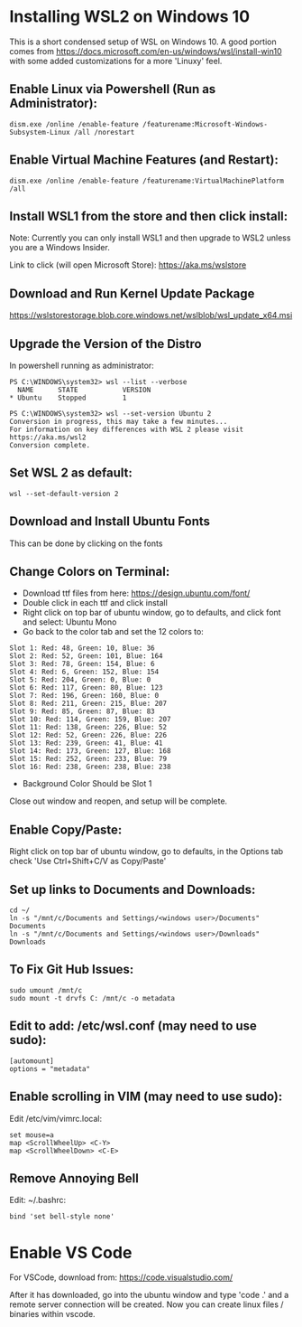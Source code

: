 # Installing WSL2 on Windows 10
This is a short condensed setup of WSL on Windows 10. A good portion comes from https://docs.microsoft.com/en-us/windows/wsl/install-win10 with some added customizations for a more 'Linuxy' feel.

## Enable Linux via Powershell (Run as Administrator):
```
dism.exe /online /enable-feature /featurename:Microsoft-Windows-Subsystem-Linux /all /norestart
```

## Enable Virtual Machine Features (and Restart):
```
dism.exe /online /enable-feature /featurename:VirtualMachinePlatform /all

```

## Install WSL1 from the store and then click install:
Note: Currently you can only install WSL1 and then upgrade to WSL2 unless you are a Windows Insider.

Link to click (will open Microsoft Store):
https://aka.ms/wslstore


## Download and Run Kernel Update Package
https://wslstorestorage.blob.core.windows.net/wslblob/wsl_update_x64.msi

## Upgrade the Version of the Distro
In powershell running as administrator:
```
PS C:\WINDOWS\system32> wsl --list --verbose
  NAME      STATE           VERSION
* Ubuntu    Stopped         1
```
```
PS C:\WINDOWS\system32> wsl --set-version Ubuntu 2
Conversion in progress, this may take a few minutes...
For information on key differences with WSL 2 please visit https://aka.ms/wsl2
Conversion complete.
```

## Set WSL 2 as default:
```
wsl --set-default-version 2
```

## Download and Install Ubuntu Fonts
This can be done by clicking on the fonts

## Change Colors on Terminal:
- Download ttf files from here: https://design.ubuntu.com/font/
- Double click in each ttf and click install
- Right click on top bar of ubuntu window, go to defaults, and click font and select: Ubuntu Mono
- Go back to the color tab and set the 12 colors to:
```
Slot 1: Red: 48, Green: 10, Blue: 36
Slot 2: Red: 52, Green: 101, Blue: 164
Slot 3: Red: 78, Green: 154, Blue: 6
Slot 4: Red: 6, Green: 152, Blue: 154
Slot 5: Red: 204, Green: 0, Blue: 0
Slot 6: Red: 117, Green: 80, Blue: 123
Slot 7: Red: 196, Green: 160, Blue: 0
Slot 8: Red: 211, Green: 215, Blue: 207
Slot 9: Red: 85, Green: 87, Blue: 83
Slot 10: Red: 114, Green: 159, Blue: 207
Slot 11: Red: 138, Green: 226, Blue: 52
Slot 12: Red: 52, Green: 226, Blue: 226
Slot 13: Red: 239, Green: 41, Blue: 41
Slot 14: Red: 173, Green: 127, Blue: 168
Slot 15: Red: 252, Green: 233, Blue: 79
Slot 16: Red: 238, Green: 238, Blue: 238
```
- Background Color Should be Slot 1

Close out window and reopen, and setup will be complete.

## Enable Copy/Paste:
Right click on top bar of ubuntu window, go to defaults, in the Options tab check 'Use Ctrl+Shift+C/V as Copy/Paste'

## Set up links to Documents and Downloads:
```
cd ~/
ln -s "/mnt/c/Documents and Settings/<windows user>/Documents" Documents
ln -s "/mnt/c/Documents and Settings/<windows user>/Downloads" Downloads
```

## To Fix Git Hub Issues:
```
sudo umount /mnt/c
sudo mount -t drvfs C: /mnt/c -o metadata
```

## Edit to add: /etc/wsl.conf (may need to use sudo):
```
[automount]
options = "metadata"
```

## Enable scrolling in VIM (may need to use sudo):
Edit /etc/vim/vimrc.local:
```
set mouse=a
map <ScrollWheelUp> <C-Y>
map <ScrollWheelDown> <C-E>
```

## Remove Annoying Bell
Edit: ~/.bashrc:
```
bind 'set bell-style none'
```

# Enable VS Code
For VSCode, download from: https://code.visualstudio.com/

After it has downloaded, go into the ubuntu window and type 'code .' and a remote server connection will be created. Now you can create linux files / binaries within vscode.

